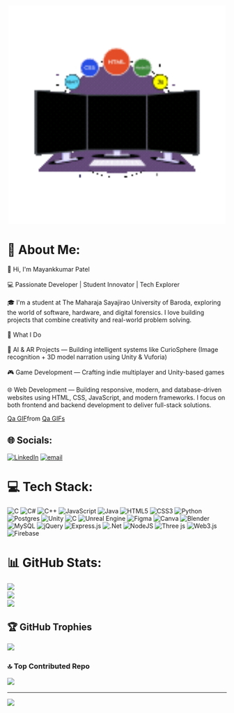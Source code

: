 <div align="center">
  <img src="web_devoloper.gif" width="500" alt="Web Developer GIF">
</div>

# 💫 About Me:
👋 Hi, I'm Mayankkumar Patel<br><br>💻 Passionate Developer | Student Innovator | Tech Explorer<br><br>🎓 I'm a student at The Maharaja Sayajirao University of Baroda, exploring the world of software, hardware, and digital forensics. I love building projects that combine creativity and real-world problem solving.<br><br>🚀 What I Do<br><br>      🤖 AI & AR Projects — Building intelligent systems like CurioSphere (Image recognition + 3D model narration using Unity & Vuforia)<br><br>      🎮 Game Development — Crafting indie multiplayer and Unity-based games<br><br>      🌐 Web Development — Building responsive, modern, and database-driven websites using HTML, CSS, JavaScript, and modern frameworks. I focus on both frontend and backend development to deliver full-stack solutions.

<div class="tenor-gif-embed" data-postid="26507223" data-share-method="host" data-aspect-ratio="1.77778" data-width="100%"><a href="https://tenor.com/view/qa-gif-26507223">Qa GIF</a>from <a href="https://tenor.com/search/qa-gifs">Qa GIFs</a></div> <script type="text/javascript" async src="https://tenor.com/embed.js"></script>

## 🌐 Socials:
[![LinkedIn](https://img.shields.io/badge/LinkedIn-%230077B5.svg?logo=linkedin&logoColor=white)](https://linkedin.com/in/mayanksalgo) [![email](https://img.shields.io/badge/Email-D14836?logo=gmail&logoColor=white)](mailto:mayanksalgo@gmail.com) 

# 💻 Tech Stack:
![C](https://img.shields.io/badge/c-%2300599C.svg?style=for-the-badge&logo=c&logoColor=white) ![C#](https://img.shields.io/badge/c%23-%23239120.svg?style=for-the-badge&logo=csharp&logoColor=white) ![C++](https://img.shields.io/badge/c++-%2300599C.svg?style=for-the-badge&logo=c%2B%2B&logoColor=white) ![JavaScript](https://img.shields.io/badge/javascript-%23323330.svg?style=for-the-badge&logo=javascript&logoColor=%23F7DF1E) ![Java](https://img.shields.io/badge/java-%23ED8B00.svg?style=for-the-badge&logo=openjdk&logoColor=white) ![HTML5](https://img.shields.io/badge/html5-%23E34F26.svg?style=for-the-badge&logo=html5&logoColor=white) ![CSS3](https://img.shields.io/badge/css3-%231572B6.svg?style=for-the-badge&logo=css3&logoColor=white) ![Python](https://img.shields.io/badge/python-3670A0?style=for-the-badge&logo=python&logoColor=ffdd54) ![Postgres](https://img.shields.io/badge/postgres-%23316192.svg?style=for-the-badge&logo=postgresql&logoColor=white) ![Unity](https://img.shields.io/badge/unity-%23000000.svg?style=for-the-badge&logo=unity&logoColor=white) ![C](https://img.shields.io/badge/c-%2300599C.svg?style=for-the-badge&logo=c&logoColor=white) ![Unreal Engine](https://img.shields.io/badge/unrealengine-%23313131.svg?style=for-the-badge&logo=unrealengine&logoColor=white) ![Figma](https://img.shields.io/badge/figma-%23F24E1E.svg?style=for-the-badge&logo=figma&logoColor=white) ![Canva](https://img.shields.io/badge/Canva-%2300C4CC.svg?style=for-the-badge&logo=Canva&logoColor=white) ![Blender](https://img.shields.io/badge/blender-%23F5792A.svg?style=for-the-badge&logo=blender&logoColor=white) ![MySQL](https://img.shields.io/badge/mysql-4479A1.svg?style=for-the-badge&logo=mysql&logoColor=white) ![jQuery](https://img.shields.io/badge/jquery-%230769AD.svg?style=for-the-badge&logo=jquery&logoColor=white) ![Express.js](https://img.shields.io/badge/express.js-%23404d59.svg?style=for-the-badge&logo=express&logoColor=%2361DAFB) ![.Net](https://img.shields.io/badge/.NET-5C2D91?style=for-the-badge&logo=.net&logoColor=white) ![NodeJS](https://img.shields.io/badge/node.js-6DA55F?style=for-the-badge&logo=node.js&logoColor=white) ![Three js](https://img.shields.io/badge/threejs-black?style=for-the-badge&logo=three.js&logoColor=white) ![Web3.js](https://img.shields.io/badge/web3.js-F16822?style=for-the-badge&logo=web3.js&logoColor=white) ![Firebase](https://img.shields.io/badge/firebase-%23039BE5.svg?style=for-the-badge&logo=firebase)
# 📊 GitHub Stats:
![](https://github-readme-stats.vercel.app/api?username=MayankPatel0007&theme=dark&hide_border=false&include_all_commits=false&count_private=false)<br/>
![](https://nirzak-streak-stats.vercel.app/?user=MayankPatel0007&theme=dark&hide_border=false)<br/>
![](https://github-readme-stats.vercel.app/api/top-langs/?username=MayankPatel0007&theme=dark&hide_border=false&include_all_commits=false&count_private=false&layout=compact)

## 🏆 GitHub Trophies
![](https://github-profile-trophy.vercel.app/?username=MayankPatel0007&theme=gruvbox&no-frame=true&no-bg=true&margin-w=4)

### 🔝 Top Contributed Repo
![](https://github-contributor-stats.vercel.app/api?username=MayankPatel0007&limit=5&theme=dark&combine_all_yearly_contributions=true)

---
[![](https://visitcount.itsvg.in/api?id=MayankPatel0007&icon=0&color=0)](https://visitcount.itsvg.in)

<!-- Proudly created with GPRM ( https://gprm.itsvg.in ) -->
